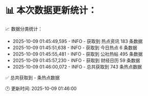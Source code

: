 📊 本次数据更新统计：
==========================

📈 数据分类统计：
- 2025-10-09 01:45:49,595 - INFO - 获取到 热点资讯 183 条数据
- 2025-10-09 01:45:51,638 - INFO - 获取到 今日热点 6 条数据
- 2025-10-09 01:45:55,481 - INFO - 获取到 公社热帖 495 条数据
- 2025-10-09 01:45:57,230 - INFO - 获取到 财经日历 59 条数据
- 2025-10-09 01:46:00,072 - INFO - 总共获取到 743 条热点数据

✅ 总共获取到 - 条热点数据

🕐 更新时间: 2025-10-09 01:46:00
